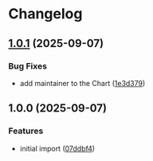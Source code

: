 # Changelog

## [1.0.1](https://github.com/NitriKx/adguard-home-helm/compare/v1.0.0...v1.0.1) (2025-09-07)


### Bug Fixes

* add maintainer to the Chart ([1e3d379](https://github.com/NitriKx/adguard-home-helm/commit/1e3d379eeb5b7d63f58e11498dca56d456cf9e9c))

## 1.0.0 (2025-09-07)


### Features

* initial import ([07ddbf4](https://github.com/NitriKx/adguard-home-helm/commit/07ddbf4bc77ee3f1f35f6449697703a13b27c5a3))
